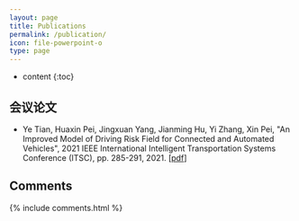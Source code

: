 ```yaml
---
layout: page
title: Publications
permalink: /publication/
icon: file-powerpoint-o
type: page
---
```


* content
{:toc}

## 会议论文

+ Ye Tian, Huaxin Pei, Jingxuan Yang, Jianming Hu, Yi Zhang, Xin Pei, "An Improved Model of Driving Risk Field for Connected and Automated Vehicles", 
2021 IEEE International Intelligent Transportation Systems Conference (ITSC), pp. 285-291, 2021. [[pdf](http://www.jingxuanyang.com/file_upload/An_Improved_Model_of_Driving_Risk_Field_for_Connected_and_Automated_Vehicles.pdf)]


## Comments

{% include comments.html %}
